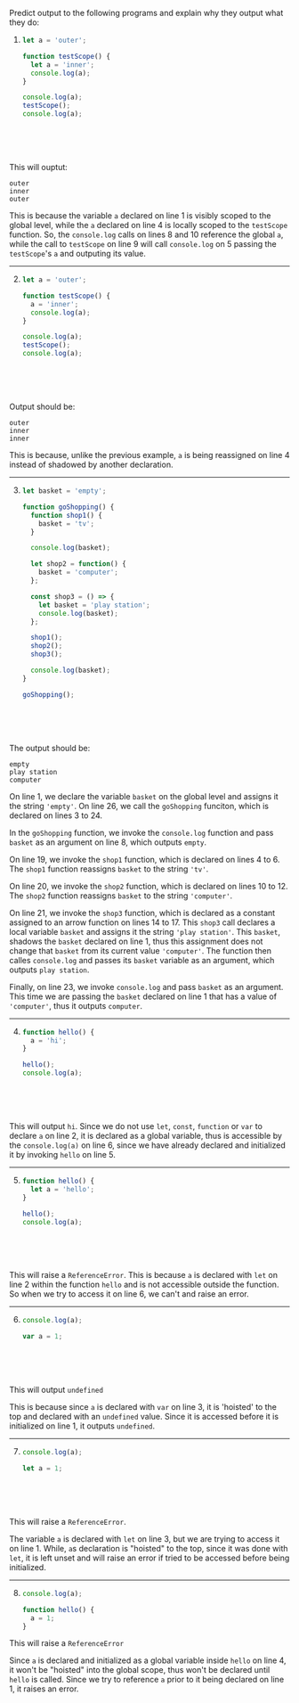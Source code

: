 Predict output to the following programs and explain why they output what they do:

1.  ```js
    let a = 'outer';

    function testScope() {
      let a = 'inner';
      console.log(a);
    }

    console.log(a);
    testScope();
    console.log(a);
    ```

<br>
<br>
<br>

This will ouptut:

```
outer
inner
outer
```

This is because the variable `a` declared on line 1 is visibly scoped to the global level, while the `a` declared on line 4 is locally scoped to the `testScope` function. So, the `console.log` calls on lines 8 and 10 reference the global `a`, while the call to `testScope` on line 9 will call `console.log` on 5 passing the `testScope`'s `a` and outputing its value.

---

2.  ```js
    let a = 'outer';

    function testScope() {
      a = 'inner';
      console.log(a);
    }

    console.log(a);
    testScope();
    console.log(a);
    ```

<br>
<br>
<br>

Output should be:
```
outer
inner
inner
```

This is because, unlike the previous example, `a` is being reassigned on line 4 instead of shadowed by another declaration.

---

3.  ```js
    let basket = 'empty';

    function goShopping() {
      function shop1() {
        basket = 'tv';
      }

      console.log(basket);

      let shop2 = function() {
        basket = 'computer';
      };

      const shop3 = () => {
        let basket = 'play station';
        console.log(basket);
      };

      shop1();
      shop2();
      shop3();

      console.log(basket);
    }

    goShopping();
    ```

<br>
<br>
<br>

The output should be:

```
empty
play station
computer
```

On line 1, we declare the variable `basket` on the global level and assigns it the string `'empty'`. On line 26, we call the `goShopping` funciton, which is declared on lines 3 to 24.

In the `goShopping` function, we invoke the `console.log` function and pass `basket` as an argument on line 8, which outputs `empty`.

On line 19, we invoke the `shop1` function, which is declared on lines 4 to 6. The `shop1` function reassigns `basket` to the string `'tv'`.

On line 20, we invoke the `shop2` function, which is declared on lines 10 to 12. The `shop2` function reassigns `basket` to the string `'computer'`.

On line 21, we invoke the `shop3` function, which is declared as a constant assigned to an arrow function on lines 14 to 17. This `shop3` call declares a local variable `basket` and assigns it the string `'play station'`. This `basket`, shadows the `basket` declared on line 1, thus this assignment does not change that `basket` from its current value `'computer'`. The function then calles `console.log` and passes its `basket` variable as an argument, which outputs `play station`.

Finally, on line 23, we invoke `console.log` and pass `basket` as an argument. This time we are passing the `basket` declared on line 1 that has a value of `'computer'`, thus it outputs `computer`.

---

4.  ```js
    function hello() {
      a = 'hi';
    }

    hello();
    console.log(a);
    ```

<br>
<br>
<br>

This will output `hi`. Since we do not use `let`, `const`, `function` or `var` to declare `a` on line 2, it is declared as a global variable, thus is accessible by the `console.log(a)` on line 6, since we have already declared and initialized it by invoking `hello` on line 5.

---

5.  ```js
    function hello() {
      let a = 'hello';
    }

    hello();
    console.log(a);
    ```

<br>
<br>
<br>

This will raise a `ReferenceError`. This is because `a` is declared with `let` on line 2 within the function `hello` and is not accessible outside the function. So when we try to access it on line 6, we can't and raise an error.

---

6.  ```js
    console.log(a);

    var a = 1;
    ```

<br>
<br>
<br>

This will output `undefined`

This is because since `a` is declared with `var` on line 3, it is 'hoisted' to the top and declared with an `undefined` value. Since it is accessed before it is initialized on line 1, it outputs `undefined`.

---

7.  ```js
    console.log(a);

    let a = 1;
    ```

<br>
<br>
<br>

This will raise a `ReferenceError`.

The variable `a` is declared with `let` on line 3, but we are trying to access it on line 1. While, `a`s declaration is "hoisted" to the top, since it was done with `let`, it is left unset and will raise an error if tried to be accessed before being initialized.

---

8.  ```js
    console.log(a);

    function hello() {
      a = 1;
    }
    ```

This will raise a `ReferenceError`

Since `a` is declared and initialized as a global variable inside `hello` on line 4, it won't be "hoisted" into the global scope, thus won't be declared until `hello` is called. Since we try to reference `a` prior to it being declared on line 1, it raises an error.
